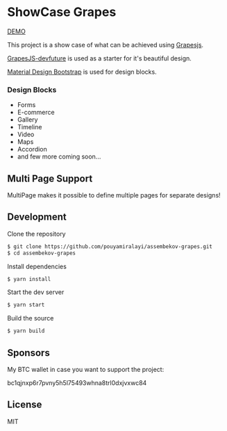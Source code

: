 # ShowCase Grapes

[DEMO](https://elastic-clarke-e20fec.netlify.com/)

This project is a show case of what can be achieved using [Grapesjs](https://github.com/artf/grapesjs).

[GrapesJS-devfuture](https://github.com/GoodPHP/GrapesJS-devfuture) is used as a starter for it's beautiful design.

[Material Design Bootstrap](https://mdbootstrap.com/) is used for design blocks.

### Design Blocks
- Forms
- E-commerce
- Gallery
- Timeline
- Video
- Maps
- Accordion
- and few more coming soon...

## Multi Page Support
MultiPage makes it possible to define multiple pages for separate designs!

## Development

Clone the repository

```sh
$ git clone https://github.com/pouyamiralayi/assembekov-grapes.git
$ cd assembekov-grapes
```

Install dependencies

```sh
$ yarn install
```

Start the dev server

```sh
$ yarn start
```

Build the source

```sh
$ yarn build
```

## Sponsors

My BTC wallet in case you want to support the project:

bc1qjnxp6r7pvny5h5l75493whna8trl0dxjvxwc84



## License

MIT
